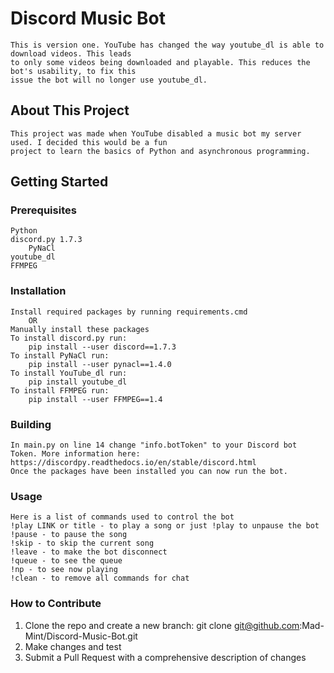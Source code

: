 # Discord Music Bot
    This is version one. YouTube has changed the way youtube_dl is able to download videos. This leads
    to only some videos being downloaded and playable. This reduces the bot's usability, to fix this
    issue the bot will no longer use youtube_dl.
## About This Project
    This project was made when YouTube disabled a music bot my server used. I decided this would be a fun 
    project to learn the basics of Python and asynchronous programming.
## Getting Started
### Prerequisites
    Python
    discord.py 1.7.3
        PyNaCl
    youtube_dl
    FFMPEG
### Installation
    Install required packages by running requirements.cmd
		OR 
	Manually install these packages
	To install discord.py run:
		pip install --user discord==1.7.3
	To install PyNaCl run:
		pip install --user pynacl==1.4.0
	To install YouTube_dl run:
		pip install youtube_dl
	To install FFMPEG run:
		pip install --user FFMPEG==1.4
### Building
    In main.py on line 14 change "info.botToken" to your Discord bot Token. More information here: 
    https://discordpy.readthedocs.io/en/stable/discord.html
	Once the packages have been installed you can now run the bot.
### Usage
	Here is a list of commands used to control the bot
	!play LINK or title - to play a song or just !play to unpause the bot
    !pause - to pause the song
    !skip - to skip the current song
    !leave - to make the bot disconnect
    !queue - to see the queue
    !np - to see now playing
    !clean - to remove all commands for chat
### How to Contribute
1. Clone the repo and create a new branch: git clone git@github.com:Mad-Mint/Discord-Music-Bot.git
2. Make changes and test
3. Submit a Pull Request with a comprehensive description of changes 
